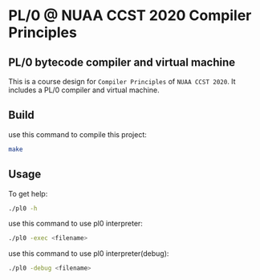 # PL/0 @ NUAA CCST 2020 Compiler Principles

## PL/0 bytecode compiler and virtual machine

This is a course design for `Compiler Principles` of `NUAA CCST 2020`.
It includes a PL/0 compiler and virtual machine.

## Build

use this command to compile this project:

```bash
make
```

## Usage

To get help:

```bash
./pl0 -h
```

use this command to use pl0 interpreter:

```bash
./pl0 -exec <filename>
```

use this command to use pl0 interpreter(debug):

```bash
./pl0 -debug <filename>
```
